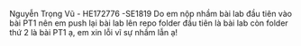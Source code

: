 Nguyễn Trọng Vũ - HE172776 -SE1819 
Do em nộp nhầm bài lab đầu tiên vào bài PT1 nên em push lại bài lab lên repo folder đầu tiên là bài lab còn folder thứ 2 là bài PT1 ạ, em xin lỗi vĩ sự nhầm lẫn ạ!
